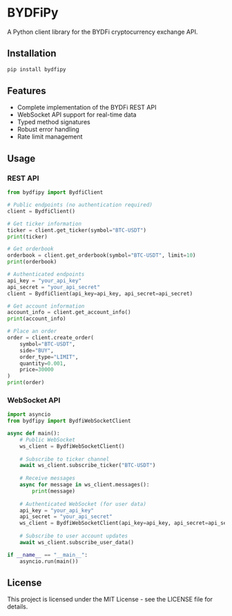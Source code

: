 # BYDFiPy

A Python client library for the BYDFi cryptocurrency exchange API.

## Installation

```bash
pip install bydfipy
```

## Features

- Complete implementation of the BYDFi REST API
- WebSocket API support for real-time data
- Typed method signatures
- Robust error handling
- Rate limit management

## Usage

### REST API

```python
from bydfipy import BydfiClient

# Public endpoints (no authentication required)
client = BydfiClient()

# Get ticker information
ticker = client.get_ticker(symbol="BTC-USDT")
print(ticker)

# Get orderbook
orderbook = client.get_orderbook(symbol="BTC-USDT", limit=10)
print(orderbook)

# Authenticated endpoints
api_key = "your_api_key"
api_secret = "your_api_secret"
client = BydfiClient(api_key=api_key, api_secret=api_secret)

# Get account information
account_info = client.get_account_info()
print(account_info)

# Place an order
order = client.create_order(
    symbol="BTC-USDT",
    side="BUY",
    order_type="LIMIT",
    quantity=0.001,
    price=30000
)
print(order)
```

### WebSocket API

```python
import asyncio
from bydfipy import BydfiWebSocketClient

async def main():
    # Public WebSocket
    ws_client = BydfiWebSocketClient()
    
    # Subscribe to ticker channel
    await ws_client.subscribe_ticker("BTC-USDT")
    
    # Receive messages
    async for message in ws_client.messages():
        print(message)
        
    # Authenticated WebSocket (for user data)
    api_key = "your_api_key"
    api_secret = "your_api_secret"
    ws_client = BydfiWebSocketClient(api_key=api_key, api_secret=api_secret)
    
    # Subscribe to user account updates
    await ws_client.subscribe_user_data()

if __name__ == "__main__":
    asyncio.run(main())
```

## License

This project is licensed under the MIT License - see the LICENSE file for details.